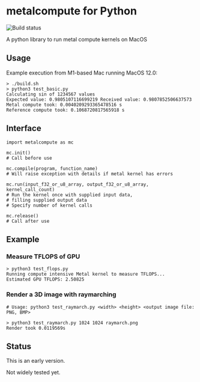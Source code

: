 # metalcompute for Python

![Build status](https://github.com/baldand/py-metal-compute/actions/workflows/test.yml/badge.svg?branch=main)

A python library to run metal compute kernels on MacOS

## Usage

Example execution from M1-based Mac running MacOS 12.0:

```
> ./build.sh
> python3 test_basic.py
Calculating sin of 1234567 values
Expected value: 0.9805107116699219 Received value: 0.9807852506637573
Metal compute took: 0.0040209293365478516 s
Reference compute took: 0.1068720817565918 s
```

## Interface

```
import metalcompute as mc

mc.init() 
# Call before use

mc.compile(program, function_name)
# Will raise exception with details if metal kernel has errors

mc.run(input_f32_or_u8_array, output_f32_or_u8_array, kernel_call_count)
# Run the kernel once with supplied input data, 
# filling supplied output data
# Specify number of kernel calls

mc.release()
# Call after use

```

## Example

### Measure TFLOPS of GPU

```
> python3 test_flops.py
Running compute intensive Metal kernel to measure TFLOPS...
Estimated GPU TFLOPS: 2.50825
```

### Render a 3D image with raymarching

```
# Usage: python3 test_raymarch.py <width> <height> <output image file: PNG, BMP>

> python3 test_raymarch.py 1024 1024 raymarch.png
Render took 0.0119569s
```
    
## Status

This is an early version. 

Not widely tested yet.
